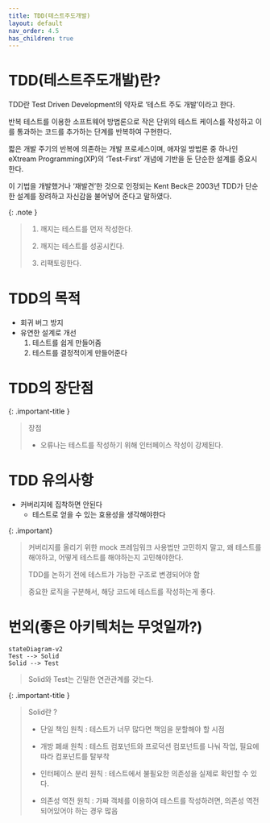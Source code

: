 ```yaml
---
title: TDD(테스트주도개발)
layout: default
nav_order: 4.5
has_children: true
---
```


# TDD(테스트주도개발)란?

TDD란 Test Driven Development의 약자로 ‘테스트 주도 개발’이라고 한다.

반복 테스트를 이용한 소프트웨어 방법론으로 작은 단위의 테스트 케이스를 작성하고 이를 통과하는 코드를 추가하는 단계를 반복하여 구현한다.

짧은 개발 주기의 반복에 의존하는 개발 프로세스이며, 애자일 방법론 중 하나인 eXtream Programming(XP)의 ‘Test-First’ 개념에 기반을 둔 단순한 설계를 중요시한다.

이 기법을 개발했거나 ‘재발견’한 것으로 인정되는 Kent Beck은 2003년 TDD가 단순한 설계를 장려하고 자신감을 불어넣어 준다고 말하였다.

{: .note }

> 1. 깨지는 테스트를 먼저 작성한다.
>
> 1. 깨지는 테스트를 성공시킨다.
>
> 1. 리팩토링한다.

# TDD의 목적

- 회귀 버그 방지
- 유연한 설계로 개선
  1. 테스트를 쉽게 만들어줌
  2. 테스트를 결정적이게 만들어준다

# TDD의 장단점

{: .important-title }

> 장점
>
> - 오류나는 테스트를 작성하기 위해 인터페이스 작성이 강제된다.

# TDD 유의사항

- 커버리지에 집착하면 안된다
  - 테스트로 얻을 수 있는 효용성을 생각해야한다

{: .important}

> 커버리지를 올리기 위한 mock 프레임워크 사용법만 고민하지 말고, 왜 테스트를 해야하고, 어떻게 테스트를 해야하는지 고민해야한다.
>
> TDD를 논하기 전에 테스트가 가능한 구조로 변경되어야 함
>
> 중요한 로직을 구분해서, 해당 코드에 테스트를 작성하는게 좋다.

# 번외(좋은 아키텍처는 무엇일까?)

```mermaid
stateDiagram-v2
Test --> Solid
Solid --> Test
```

> Solid와 Test는 긴밀한 연관관계를 갖는다.

{: .important-title }

> Solid란 ?
>
> - 단일 책임 원칙 : 테스트가 너무 많다면 책임을 분할해야 할 시점
>
> - 개방 폐쇄 원칙 : 테스트 컴포넌트와 프로덕션 컴포넌트를 나눠 작업, 필요에 따라 컴포넌트를 탈부착
>
> - 인터페이스 분리 원칙 : 테스트에서 불필요한 의존성을 실제로 확인할 수 있다.
>
> - 의존성 역전 원칙 : 가짜 객체를 이용하여 테스트를 작성하려면, 의존성 역전되어있어야 하는 경우 많음
